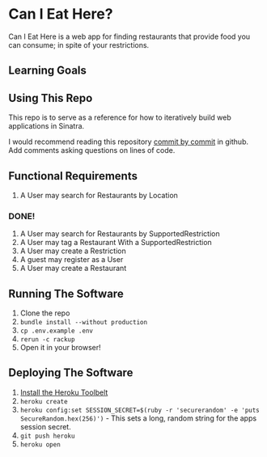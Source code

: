 # Can I Eat Here?

Can I Eat Here is a web app for finding restaurants that provide food you can
consume; in spite of your restrictions.

## Learning Goals


## Using This Repo
This repo is to serve as a reference for how to iteratively build web
applications in Sinatra.

I would recommend reading this repository [commit by
commit](https://github.com/codeunion/can-i-eat-here/commits/master) in github.
Add comments asking questions on lines of code.


## Functional Requirements

1. A User may search for Restaurants by Location

### DONE!
1. A User may search for Restaurants by SupportedRestriction
1. A User may tag a Restaurant With a SupportedRestriction
1. A User may create a Restriction
1. A guest may register as a User
1. A User may create a Restaurant


## Running The Software

1. Clone the repo
1. `bundle install --without production`
1. `cp .env.example .env`
1. `rerun -c rackup`
1. Open it in your browser!


## Deploying The Software

1. [Install the Heroku
   Toolbelt](https://devcenter.heroku.com/articles/quickstart#step-2-install-the-heroku-toolbelt)
1. `heroku create`
1. `heroku config:set SESSION_SECRET=$(ruby -r 'securerandom' -e 'puts SecureRandom.hex(256)')` - This sets a long, random string for the apps session secret.
1. `git push heroku`
1. `heroku open`
